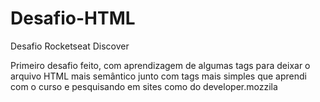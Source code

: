 # Desafio-HTML
Desafio Rocketseat Discover

Primeiro desafio feito, com aprendizagem de algumas tags para deixar o arquivo HTML mais semântico junto com tags mais simples que aprendi com o curso e pesquisando em sites como do developer.mozzila
